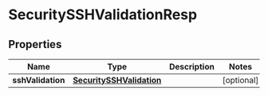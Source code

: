 # SecuritySSHValidationResp

## Properties
Name | Type | Description | Notes
------------ | ------------- | ------------- | -------------
**sshValidation** | [**SecuritySSHValidation**](SecuritySSHValidation.md) |  |  [optional]
